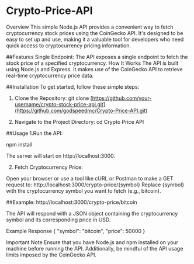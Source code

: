 # Crypto-Price-API
Overview
This simple Node.js API provides a convenient way to fetch cryptocurrency stock prices using the CoinGecko API. It's designed to be easy to set up and use, making it a valuable tool for developers who need quick access to cryptocurrency pricing information.

##Features
Single Endpoint: The API exposes a single endpoint to fetch the stock price of a specified cryptocurrency.
How It Works
The API is built using Node.js and Express. It makes use of the CoinGecko API to retrieve real-time cryptocurrency price data.

##Installation
To get started, follow these simple steps:

1. Clone the Repository:
git clone [https://github.com/your-username/crypto-stock-price-api.git](https://github.com/godspeedmc/Crypto-Price-API.git)

2. Navigate to the Project Directory:
cd Crypto Price API

##Usage
1.Run the API:

npm install

The server will start on http://localhost:3000.

2. Fetch Cryptocurrency Price:

Open your browser or use a tool like cURL or Postman to make a GET request to:
http://localhost:3000/crypto-price/{symbol}
Replace {symbol} with the cryptocurrency symbol you want to fetch (e.g., bitcoin).

##Example:
http://localhost:3000/crypto-price/bitcoin

The API will respond with a JSON object containing the cryptocurrency symbol and its corresponding price in USD.

Example Response
{
  "symbol": "bitcoin",
  "price": 50000
}


Important Note
Ensure that you have Node.js and npm installed on your machine before running the API. Additionally, be mindful of the API usage limits imposed by the CoinGecko API.


